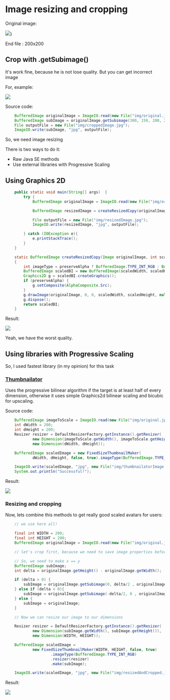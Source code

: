 # Image resizing and cropping

Original image:

![](img/original.jpg))

End file : 200x200

## Crop with .getSubimage()
It's work fine, because he is not lose quality. But you can get incorrect image

For, example:

![](img/croppedImage.jpg)

Source code:
```java
    BufferedImage originalImage = ImageIO.read(new File("img/original.jpg"));
    BufferedImage subImage = originalImage.getSubimage(300, 150, 200, 200);
    File outputFile = new File("img/croppedImage.jpg");
    ImageIO.write(subImage, "jpg", outputFile);
```

So, we need image resizing

There is two ways to do it:
* Raw Java SE methods
* Use external libraries with Progressive Scaling

## Using Graphics 2D
```java
    public static void main(String[] args)  {
        try {
            BufferedImage originalImage = ImageIO.read(new File("img/original.jpg"));

            BufferedImage resizedImage = createResizedCopy(originalImage, 200, 200, true);

            File outputFile = new File("img/resizedImage.jpg");
            ImageIO.write(resizedImage, "jpg", outputFile);

        } catch (IOException e){
            e.printStackTrace();
        }
    }

    static BufferedImage createResizedCopy(Image originalImage, int scaledWidth, int scaledHeight, boolean preserveAlpha)
    {
        int imageType = preserveAlpha ? BufferedImage.TYPE_INT_RGB : BufferedImage.TYPE_INT_ARGB;
        BufferedImage scaledBI = new BufferedImage(scaledWidth, scaledHeight, imageType);
        Graphics2D g = scaledBI.createGraphics();
        if (preserveAlpha) {
            g.setComposite(AlphaComposite.Src);
        }
        g.drawImage(originalImage, 0, 0, scaledWidth, scaledHeight, null);
        g.dispose();
        return scaledBI;
    }
```

Result:

![](img/resizedImage.jpg)

Yeah, we have the worst quality.

## Using libraries with Progressive Scaling

So, I used fastest library (in my opinion) for this task

### [Thumbnailator](https://github.com/coobird/thumbnailator)
Uses the progressive bilinear algorithm if the target is at least half of every dimension, 
otherwise it uses simple Graphics2d bilinear scaling and bicubic for upscaling.

Source code:
```java
    BufferedImage imageToScale = ImageIO.read(new File("img/original.jpg"));
    int dWidth = 200;
    int dHeight = 200;
    Resizer resizer = DefaultResizerFactory.getInstance().getResizer(
            new Dimension(imageToScale.getWidth(), imageToScale.getHeight()),
            new Dimension(dWidth, dHeight));

    BufferedImage scaledImage = new FixedSizeThumbnailMaker(
            dWidth, dHeight, false, true).imageType(BufferedImage.TYPE_INT_RGB).resizer(resizer).make(imageToScale);

    ImageIO.write(scaledImage, "jpg", new File("img/thumbnailatorImage.jpg"));
    System.out.println("Successful!");
```

Result:

![](img/thumbnailatorImage.jpg)

### Resizing and cropping
Now, lets combine this methods to get really good scaled avatars for users:

```java
    // we use here all!

    final int WIDTH = 200;
    final int HEIGHT = 200;
    BufferedImage originalImage = ImageIO.read(new File("img/original.jpg"));

    // let's crop first, because we need to save image properties before scaling

    // So, we need to make x == y
    BufferedImage subImage;
    int delta = originalImage.getHeight() - originalImage.getWidth();

    if (delta > 0) {
        subImage = originalImage.getSubimage(0, delta/2 , originalImage.getWidth(), originalImage.getHeight() - delta);
    } else if (delta < 0){
        subImage = originalImage.getSubimage(-delta/2, 0 , originalImage.getWidth() + delta, originalImage.getHeight());
    } else {
        subImage = originalImage;
    }

    // Now we can resize our image to our dimensions

    Resizer resizer = DefaultResizerFactory.getInstance().getResizer(
            new Dimension(subImage.getWidth(), subImage.getHeight()),
            new Dimension(WIDTH, HEIGHT));

    BufferedImage scaledImage =
            new FixedSizeThumbnailMaker(WIDTH, HEIGHT, false, true)
                    .imageType(BufferedImage.TYPE_INT_RGB)
                    .resizer(resizer)
                    .make(subImage);

    ImageIO.write(scaledImage, "jpg", new File("img/resizedAndCropped.jpg"));
```

Result:

![](img/resizedAndCropped.jpg)